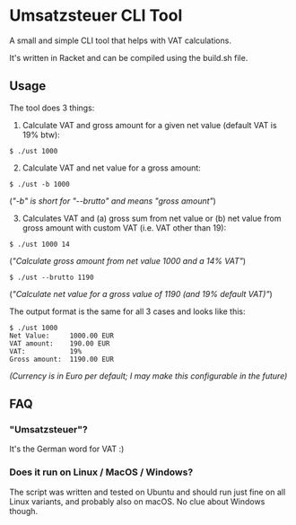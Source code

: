 # Umsatzsteuer CLI Tool

A small and simple CLI tool that helps with VAT calculations. 

It's written in Racket and can be compiled using the build.sh file.

## Usage

The tool does 3 things:

1. Calculate VAT and gross amount for a given net value (default VAT is 19% btw):

`$ ./ust 1000`

2. Calculate VAT and net value for a gross amount:

`$ ./ust -b 1000`

(_"-b" is short for "--brutto" and means "gross amount"_)

3. Calculates VAT and (a) gross sum from net value or (b) net value from gross amount with custom VAT (i.e. VAT other than 19):

`$ ./ust 1000 14`

(_"Calculate gross amount from net value 1000 and a 14% VAT"_)

`$ ./ust --brutto 1190`

(_"Calculate net value for a gross value of 1190 (and 19% default VAT)"_)

The output format is the same for all 3 cases and looks like this:

```shell
$ ./ust 1000
Net Value:     1000.00 EUR
VAT amount:    190.00 EUR
VAT:           19%
Gross amount:  1190.00 EUR
```

_(Currency is in Euro per default; I may make this configurable in the future)_

## FAQ

### "Umsatzsteuer"?

It's the German word for VAT :)

### Does it run on Linux / MacOS / Windows?

The script was written and tested on Ubuntu and should run just fine on all Linux variants, and probably also on macOS. No clue about Windows though.

